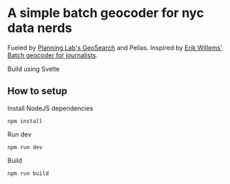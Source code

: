 # A simple batch geocoder for nyc data nerds

Fueled by [Planning Lab's GeoSearch](https://labs-geosearch-docs.netlify.app/) and Pelias. Inspired by [Erik Willems' Batch geocoder for journalists](https://geocode.localfocus.nl/).

Build using Svelte

## How to setup

Install NodeJS dependencies

```
npm install
```

Run dev
```
npm run dev
```

Build
```
npm run build
```